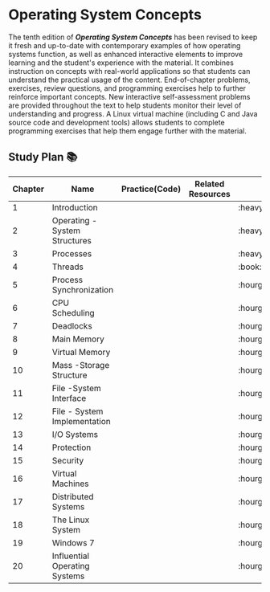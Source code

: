# Operating System Concepts
The tenth edition of **_Operating System Concepts_** has been revised to keep it fresh and up-to-date with contemporary 
examples of how operating systems function, as well as enhanced interactive elements to improve learning and the student's 
experience with the material. It combines instruction on concepts with real-world applications so that students can 
understand the practical usage of the content. End-of-chapter problems, exercises, review questions, and programming 
exercises help to further reinforce important concepts. New interactive self-assessment problems are provided throughout the 
text to help students monitor their level of understanding and progress. A Linux virtual machine (including C and Java source code and development tools) 
allows students to complete programming exercises that help them engage further with the material.

## Study Plan :books: 

<table>
    <thead>
        <tr>
            <th>Chapter</th>
            <th>Name</th>
            <th>Practice(Code)</th>
            <th>Related Resources</th>
            <th>Status</th>
        </tr>
    </thead>
  <tbody>
  <tr>
       <td>1</td>
       <td>Introduction</td>
       <td></td>
       <td></td>
       <td>:heavy_check_mark:</td>
  </tr>
  <tr>
       <td>2</td>
       <td>Operating - System Structures</td>
       <td></td>
       <td></td>
       <td>:heavy_check_mark:</td>
  </tr>
  <tr>
       <td>3</td>
       <td>Processes</td>
       <td></td>
       <td></td>
       <td>:heavy_check_mark:</td>
  </tr>
  <tr>
       <td>4</td>
       <td>Threads</td>
       <td></td>
       <td></td>
       <td>:book:</td>
  </tr>
  <tr>
       <td>5</td>
       <td>Process Synchronization</td>
       <td></td>
       <td></td>
       <td>:hourglass:</td>
  </tr>
  <tr>
       <td>6</td>
       <td>CPU Scheduling</td>
       <td></td>
       <td></td>
       <td>:hourglass:</td>
  </tr>
  <tr>
       <td>7</td>
       <td>Deadlocks</td>
       <td></td>
       <td></td>
       <td>:hourglass:</td>
  </tr>
  <tr>
       <td>8</td>
       <td>Main Memory</td>
       <td></td>
       <td></td>
       <td>:hourglass:</td>
  </tr>
  <tr>
       <td>9</td>
       <td>Virtual Memory</td>
       <td></td>
       <td></td>
       <td>:hourglass:</td>
  </tr>
  <tr>
       <td>10</td>
       <td>Mass -Storage Structure</td>
       <td></td>
       <td></td>
       <td>:hourglass:</td>
  </tr>
  <tr>
       <td>11</td>
       <td>File -System Interface</td>
       <td></td>
       <td></td>
       <td>:hourglass:</td>
  </tr>
  <tr>
       <td>12</td>
       <td>File - System Implementation</td>
       <td></td>
       <td></td>
       <td>:hourglass:</td>
  </tr>
  <tr>
       <td>13</td>
       <td>I/O Systems</td>
       <td></td>
       <td></td>
       <td>:hourglass:</td>
  </tr>
  <tr>
       <td>14</td>
       <td>Protection</td>
       <td></td>
       <td></td>
       <td>:hourglass:</td>
  </tr>
  <tr>
       <td>15</td>
       <td>Security</td>
       <td></td>
       <td></td>
       <td>:hourglass:</td>
  </tr>
  <tr>
       <td>16</td>
       <td>Virtual Machines</td>
       <td></td>
       <td></td>
       <td>:hourglass:</td>
  </tr>
  <tr>
       <td>17</td>
       <td>Distributed Systems</td>
       <td></td>
       <td></td>
       <td>:hourglass:</td>
  </tr>
  <tr>
       <td>18</td>
       <td>The Linux System</td>
       <td></td>
       <td></td>
       <td>:hourglass:</td>
  </tr>
  <tr>
       <td>19</td>
       <td>Windows 7</td>
       <td></td>
       <td></td>
       <td>:hourglass:</td>
  </tr>
  <tr>
       <td>20</td>
       <td>Influential Operating Systems</td>
       <td></td>
       <td></td>
       <td>:hourglass:</td>
  </tr>
</tbody>
</table>

